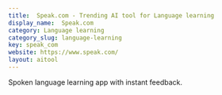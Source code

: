 ```yaml
---
title:  Speak.com - Trending AI tool for Language learning
display_name:  Speak.com
category: Language learning
category_slug: language-learning
key: speak_com
website: https://www.speak.com/
layout: aitool
---
```


Spoken language learning app with instant feedback.
